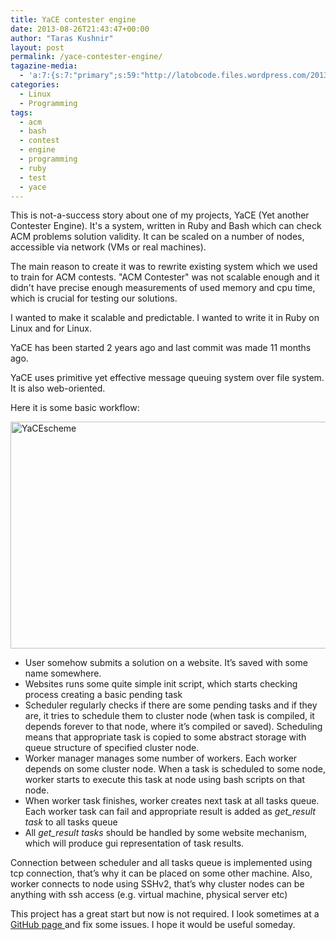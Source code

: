 ```yaml
---
title: YaCE contester engine
date: 2013-08-26T21:43:47+00:00
author: "Taras Kushnir"
layout: post
permalink: /yace-contester-engine/
tagazine-media:
  - 'a:7:{s:7:"primary";s:59:"http://latobcode.files.wordpress.com/2013/08/yacescheme.jpg";s:6:"images";a:1:{s:59:"http://latobcode.files.wordpress.com/2013/08/yacescheme.jpg";a:6:{s:8:"file_url";s:59:"http://latobcode.files.wordpress.com/2013/08/yacescheme.jpg";s:5:"width";i:1329;s:6:"height";i:774;s:4:"type";s:5:"image";s:4:"area";i:1028646;s:9:"file_path";b:0;}}s:6:"videos";a:0:{}s:11:"image_count";i:1;s:6:"author";s:8:"20401582";s:7:"blog_id";s:8:"53632187";s:9:"mod_stamp";s:19:"2013-08-26 20:15:57";}'
categories:
  - Linux
  - Programming
tags:
  - acm
  - bash
  - contest
  - engine
  - programming
  - ruby
  - test
  - yace
---
```

This is not-a-success story about one of my projects, YaCE (Yet another Contester Engine). It's a system, written in Ruby and Bash which can check ACM problems solution validity. It can be scaled on a number of nodes, accessible via network (VMs or real machines).

The main reason to create it was to rewrite existing system which we used to train for ACM contests. "ACM Contester" was not scalable enough and it didn't have precise enough measurements of used memory and cpu time, which is crucial for testing our solutions.

I wanted to make it scalable and predictable. I wanted to write it in Ruby on Linux and for Linux.
  
YaCE has been started 2 years ago and last commit was made 11 months ago.

<!--more-->

YaCE uses primitive yet effective message queuing system over file system. It is also web-oriented.

Here it is some basic workflow:

[<img class="aligncenter size-medium wp-image-1036" alt="YaCEscheme" src="http://code.jamming.com.ua/wp-content/uploads/2013/08/yacescheme.jpg?w=300" width="622" height="363" srcset="http://code.jamming.com.ua/wp-content/uploads/2013/08/yacescheme.jpg 1329w, http://code.jamming.com.ua/wp-content/uploads/2013/08/yacescheme-300x175.jpg 300w, http://code.jamming.com.ua/wp-content/uploads/2013/08/yacescheme-768x447.jpg 768w, http://code.jamming.com.ua/wp-content/uploads/2013/08/yacescheme-1024x596.jpg 1024w" sizes="(max-width: 622px) 100vw, 622px" />](http://code.jamming.com.ua/wp-content/uploads/2013/08/yacescheme.jpg)

  * User somehow submits a solution on a website. It’s saved with some name somewhere.
  * Websites runs some quite simple init script, which starts checking process creating a basic pending task
  * Scheduler regularly checks if there are some pending tasks and if they are, it tries to schedule them to cluster node (when task is compiled, it depends forever to that node, where it’s compiled or saved). Scheduling means that appropriate task is copied to some abstract storage with queue structure of specified cluster node.
  * Worker manager manages some number of workers. Each worker depends on some cluster node. When a task is scheduled to some node, worker starts to execute this task at node using bash scripts on that node.
  * When worker task finishes, worker creates next task at all tasks queue. Each worker task can fail and appropriate result is added as _get_result task_ to all tasks queue
  * All _get_result tasks_ should be handled by some website mechanism, which will produce gui representation of task results.

Connection between scheduler and all tasks queue is implemented using tcp connection, that’s why it can be placed on some other machine. Also, worker connects to node using SSHv2, that’s why cluster nodes can be anything with ssh access (e.g. virtual machine, physical server etc)

This project has a great start but now is not required. I look sometimes at a <a title="YaCE GitHub page" href="https://github.com/Ribtoks/yace" target="_blank" class="broken_link">GitHub page </a>and fix some issues. I hope it would be useful someday.